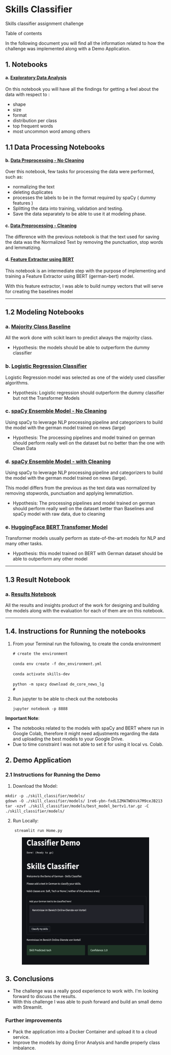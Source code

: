 # Skills Classifier 

Skills classifier assignment challenge

Table of contents 

In the following document you will find all the information related to how the challenge was implemented along with a Demo Application. 

## 1. Notebooks 

#### a. [Exploratory Data Analysis](./skill_classifier/01-eda.ipynb)

On this notebook you will have all the findings for getting a feel about the data with respect to :

* shape 
* size
* format 
* distribution per class
* top frequent words
* most uncommon word among others

## 1.1 Data Processing Notebooks 

#### b. [Data Preprocessing - No Cleaning](./skill_classifier/02-pre-processing-no_cleaning.ipynb)

Over this notebook, few tasks for processing the data were performed, such as: 

* normalizing the text
* deleting duplicates
* processes the labels to be in the format required by spaCy ( dummy features )
* Splitting the data into training, validation and testing. 
* Save the data separately to be able to use it at modeling phase.

#### c. [Data Preprocessing - Cleaning](./skill_classifier/02-pre-processing-clean.ipynb)

The difference with the previous notebook is that the text used for saving the data was the Normalized Text by removing the punctuation, stop words and lemmatizing.

#### d. [Feature Extractor using BERT](./skill_classifier/03_transformer_model_bert_feature_extractor.ipynb)

This notebook is an intermediate step with the purpose of implementing and training a Feature Extractor using BERT (german-bert) model. 

With this feature extractor, I was able to build numpy vectors that will serve for creating the baselines model

---------------

## 1.2 Modeling Notebooks 

### a. [Majority Class Baseline](./skill_classifier/03_Baseline_Logistic_Regression.ipynb)

All the work done with scikit learn to predict always the majority class. 

* Hypothesis: the models should be able to outperform the dummy classifier 

### b. [Logistic Regression Classifier](./skill_classifier/03_Baseline_Logistic_Regression.ipynb)

Logistic Regression model was selected as one of the widely used classifier algorithms. 

* Hypothesis: Logistic regression should outperform the dummy classifier but not the Transformer Models 

### c. [spaCy Ensemble Model - No Cleaning](./skill_classifier/03_text_categorizer_model.ipynb)

Using spaCy to leverage NLP processing pipeline and categorizers to build the model with the german model trained on news (large)

* Hypothesis: The processing pipelines and model trained on german should perform really well on the dataset but no better than the one with Clean Data 

### d. [spaCy Ensemble Model - with Cleaning](./skill_classifier/03_textcat_with_clean_text.ipynb)

Using spaCy to leverage NLP processing pipeline and categorizers to build the model with the german model trained on news (large). 

This model differs from the previous as the text data was normalized by removing stopwords, punctuation and applying lemmatiztion.

* Hypothesis: The processing pipelines and model trained on german should perform really well on the dataset better than Baselines and spaCy model with raw data, due to cleaning 

### e. [HuggingFace BERT Transfomer Model](./skill_classifier/03_transformer_model_bert.ipynb)

Transformer models usually perform as state-of-the-art models for NLP and many other tasks. 

* Hypothesis: this model trained on BERT with German dataset should be able to outperform any other model

---------------
## 1.3 Result Notebook 

### a. [Results Notebook](./skill_classifier/04-Results.ipynb)

All the results and insights product of the work for designing and building the models along with the evaluation for each of them are on this notebook.

---------------------

## 1.4. Instructions for Running the notebooks

1. From your Terminal run the following, to create the conda environment

    ```shell
    # create the environment
    
    conda env create -f dev_environment.yml
    
    conda activate skills-dev

    python -m spacy download de_core_news_lg
    #
    ```
2. Run jupyter to be able to check out the notebooks 

    ```shell
    jupyter notebook -p 8888
    ```

**Important Note**: 
- The notebooks related to the models with spaCy and BERT where run in Google Colab, therefore it might need adjustments regarding the data and uploading the best models to your Google Drive. 
- Due to time constraint I was not able to set it for using it local vs. Colab. 

## 2. Demo Application

### 2.1 Instructions for Running the Demo

1. Download the Model: 

```
mkdir -p ./skill_classifier/models/
gdown -O ./skill_classifier/models/ 1re6-ybn-fxdLIZMATWDVsk7M9ceJB213
tar -xzvf ./skill_classifier/models/best_model_bertv1.tar.gz -C ./skill_classifier/models/
```

2. Run Locally:

```shell
    streamlit run Home.py
```

<center><img src="./skill_classifier/assets/demo.png" alt="Demo example" width=400 height=400 /></center>

## 3. Conclusions 

- The challenge was a really good experience to work with. I'm looking forward to discuss the results.
- With this challenge I was able to push forward and build an small demo with Streamlit. 

### Further improvements 

- Pack the application into a Docker Container and upload it to a cloud service. 
- Improve the models by doing Error Analysis and handle properly class imbalance.

